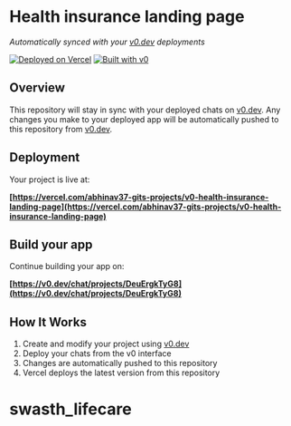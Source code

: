# Health insurance landing page

*Automatically synced with your [v0.dev](https://v0.dev) deployments*

[![Deployed on Vercel](https://img.shields.io/badge/Deployed%20on-Vercel-black?style=for-the-badge&logo=vercel)](https://vercel.com/abhinav37-gits-projects/v0-health-insurance-landing-page)
[![Built with v0](https://img.shields.io/badge/Built%20with-v0.dev-black?style=for-the-badge)](https://v0.dev/chat/projects/DeuErgkTyG8)

## Overview

This repository will stay in sync with your deployed chats on [v0.dev](https://v0.dev).
Any changes you make to your deployed app will be automatically pushed to this repository from [v0.dev](https://v0.dev).

## Deployment

Your project is live at:

**[https://vercel.com/abhinav37-gits-projects/v0-health-insurance-landing-page](https://vercel.com/abhinav37-gits-projects/v0-health-insurance-landing-page)**

## Build your app

Continue building your app on:

**[https://v0.dev/chat/projects/DeuErgkTyG8](https://v0.dev/chat/projects/DeuErgkTyG8)**

## How It Works

1. Create and modify your project using [v0.dev](https://v0.dev)
2. Deploy your chats from the v0 interface
3. Changes are automatically pushed to this repository
4. Vercel deploys the latest version from this repository
# swasth_lifecare
